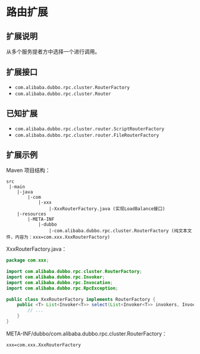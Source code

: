 # 路由扩展

## 扩展说明

从多个服务提者方中选择一个进行调用。

## 扩展接口

* `com.alibaba.dubbo.rpc.cluster.RouterFactory`
* `com.alibaba.dubbo.rpc.cluster.Router`

## 已知扩展

* `com.alibaba.dubbo.rpc.cluster.router.ScriptRouterFactory`
* `com.alibaba.dubbo.rpc.cluster.router.FileRouterFactory`

## 扩展示例

Maven 项目结构：

```
src
 |-main
    |-java
        |-com
            |-xxx
                |-XxxRouterFactory.java (实现LoadBalance接口)
    |-resources
        |-META-INF
            |-dubbo
                |-com.alibaba.dubbo.rpc.cluster.RouterFactory (纯文本文件，内容为：xxx=com.xxx.XxxRouterFactory)

```

XxxRouterFactory.java：

```java
package com.xxx;
 
import com.alibaba.dubbo.rpc.cluster.RouterFactory;
import com.alibaba.dubbo.rpc.Invoker;
import com.alibaba.dubbo.rpc.Invocation;
import com.alibaba.dubbo.rpc.RpcException;
 
public class XxxRouterFactory implements RouterFactory {
    public <T> List<Invoker<T>> select(List<Invoker<T>> invokers, Invocation invocation) throws RpcException {
        // ...
    }
}
```

META-INF/dubbo/com.alibaba.dubbo.rpc.cluster.RouterFactory：

```properties
xxx=com.xxx.XxxRouterFactory
```


